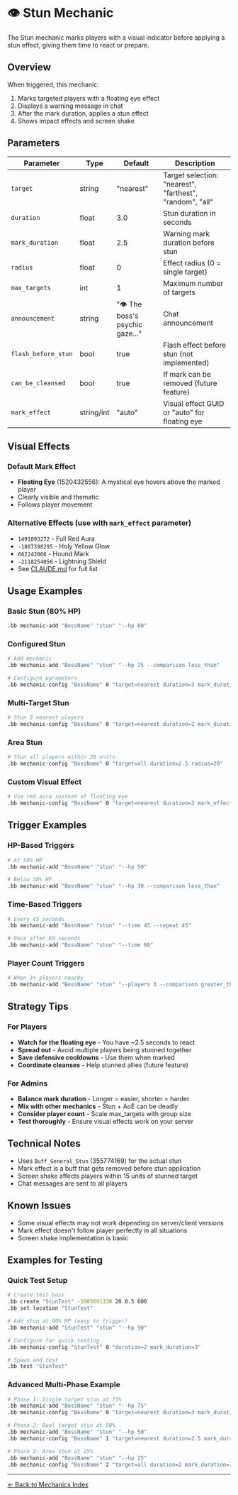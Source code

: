 # 👁️ Stun Mechanic

The Stun mechanic marks players with a visual indicator before applying a stun effect, giving them time to react or prepare.

## Overview

When triggered, this mechanic:
1. Marks targeted players with a floating eye effect
2. Displays a warning message in chat
3. After the mark duration, applies a stun effect
4. Shows impact effects and screen shake

## Parameters

| Parameter | Type | Default | Description |
|-----------|------|---------|-------------|
| `target` | string | "nearest" | Target selection: "nearest", "farthest", "random", "all" |
| `duration` | float | 3.0 | Stun duration in seconds |
| `mark_duration` | float | 2.5 | Warning mark duration before stun |
| `radius` | float | 0 | Effect radius (0 = single target) |
| `max_targets` | int | 1 | Maximum number of targets |
| `announcement` | string | "👁️ The boss's psychic gaze..." | Chat announcement |
| `flash_before_stun` | bool | true | Flash effect before stun (not implemented) |
| `can_be_cleansed` | bool | true | If mark can be removed (future feature) |
| `mark_effect` | string/int | "auto" | Visual effect GUID or "auto" for floating eye |

## Visual Effects

### Default Mark Effect
- **Floating Eye** (1520432556): A mystical eye hovers above the marked player
- Clearly visible and thematic
- Follows player movement

### Alternative Effects (use with `mark_effect` parameter)
- `1491093272` - Full Red Aura
- `-1807398295` - Holy Yellow Glow
- `662242066` - Hound Mark
- `-2118254056` - Lightning Shield
- See [CLAUDE.md](../../CLAUDE.md) for full list

## Usage Examples

### Basic Stun (80% HP)
```bash
.bb mechanic-add "BossName" "stun" "--hp 80"
```

### Configured Stun
```bash
# Add mechanic
.bb mechanic-add "BossName" "stun" "--hp 75 --comparison less_than"

# Configure parameters
.bb mechanic-config "BossName" 0 "target=nearest duration=3 mark_duration=2 max_targets=1"
```

### Multi-Target Stun
```bash
# Stun 3 nearest players
.bb mechanic-config "BossName" 0 "target=nearest duration=2 mark_duration=3 max_targets=3"
```

### Area Stun
```bash
# Stun all players within 20 units
.bb mechanic-config "BossName" 0 "target=all duration=2.5 radius=20"
```

### Custom Visual Effect
```bash
# Use red aura instead of floating eye
.bb mechanic-config "BossName" 0 "target=nearest duration=3 mark_effect=1491093272"
```

## Trigger Examples

### HP-Based Triggers
```bash
# At 50% HP
.bb mechanic-add "BossName" "stun" "--hp 50"

# Below 30% HP
.bb mechanic-add "BossName" "stun" "--hp 30 --comparison less_than"
```

### Time-Based Triggers
```bash
# Every 45 seconds
.bb mechanic-add "BossName" "stun" "--time 45 --repeat 45"

# Once after 60 seconds
.bb mechanic-add "BossName" "stun" "--time 60"
```

### Player Count Triggers
```bash
# When 3+ players nearby
.bb mechanic-add "BossName" "stun" "--players 3 --comparison greater_than"
```

## Strategy Tips

### For Players
- **Watch for the floating eye** - You have ~2.5 seconds to react
- **Spread out** - Avoid multiple players being stunned together
- **Save defensive cooldowns** - Use them when marked
- **Coordinate cleanses** - Help stunned allies (future feature)

### For Admins
- **Balance mark duration** - Longer = easier, shorter = harder
- **Mix with other mechanics** - Stun + AoE can be deadly
- **Consider player count** - Scale max_targets with group size
- **Test thoroughly** - Ensure visual effects work on your server

## Technical Notes

- Uses `Buff_General_Stun` (355774169) for the actual stun
- Mark effect is a buff that gets removed before stun application
- Screen shake affects players within 15 units of stunned target
- Chat messages are sent to all players

## Known Issues

- Some visual effects may not work depending on server/client versions
- Mark effect doesn't follow player perfectly in all situations
- Screen shake implementation is basic

## Examples for Testing

### Quick Test Setup
```bash
# Create test boss
.bb create "StunTest" -1905691330 20 0.5 600
.bb set location "StunTest"

# Add stun at 90% HP (easy to trigger)
.bb mechanic-add "StunTest" "stun" "--hp 90"

# Configure for quick testing
.bb mechanic-config "StunTest" 0 "duration=2 mark_duration=3"

# Spawn and test
.bb test "StunTest"
```

### Advanced Multi-Phase Example
```bash
# Phase 1: Single target stun at 75%
.bb mechanic-add "BossName" "stun" "--hp 75"
.bb mechanic-config "BossName" 0 "target=nearest duration=3 mark_duration=2.5"

# Phase 2: Dual target stun at 50%
.bb mechanic-add "BossName" "stun" "--hp 50"
.bb mechanic-config "BossName" 1 "target=nearest duration=2.5 mark_duration=2 max_targets=2"

# Phase 3: Area stun at 25%
.bb mechanic-add "BossName" "stun" "--hp 25"
.bb mechanic-config "BossName" 2 "target=all duration=2 mark_duration=1.5 radius=30"
```

---

[← Back to Mechanics Index](../MECHANICS-INDEX.md)